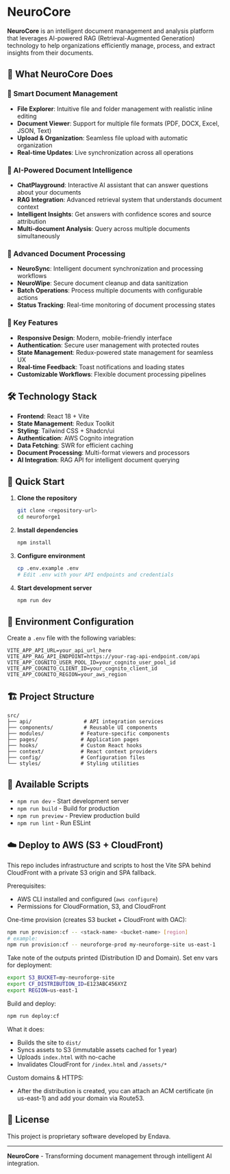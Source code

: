 # NeuroCore

**NeuroCore** is an intelligent document management and analysis platform that leverages AI-powered RAG (Retrieval-Augmented Generation) technology to help organizations efficiently manage, process, and extract insights from their documents.

## 🚀 What NeuroCore Does

### 📁 Smart Document Management
- **File Explorer**: Intuitive file and folder management with realistic inline editing
- **Document Viewer**: Support for multiple file formats (PDF, DOCX, Excel, JSON, Text)
- **Upload & Organization**: Seamless file upload with automatic organization
- **Real-time Updates**: Live synchronization across all operations

### 🤖 AI-Powered Document Intelligence
- **ChatPlayground**: Interactive AI assistant that can answer questions about your documents
- **RAG Integration**: Advanced retrieval system that understands document context
- **Intelligent Insights**: Get answers with confidence scores and source attribution
- **Multi-document Analysis**: Query across multiple documents simultaneously

### 🔄 Advanced Document Processing
- **NeuroSync**: Intelligent document synchronization and processing workflows
- **NeuroWipe**: Secure document cleanup and data sanitization
- **Batch Operations**: Process multiple documents with configurable actions
- **Status Tracking**: Real-time monitoring of document processing states

### 🎯 Key Features
- **Responsive Design**: Modern, mobile-friendly interface
- **Authentication**: Secure user management with protected routes
- **State Management**: Redux-powered state management for seamless UX
- **Real-time Feedback**: Toast notifications and loading states
- **Customizable Workflows**: Flexible document processing pipelines

## 🛠 Technology Stack

- **Frontend**: React 18 + Vite
- **State Management**: Redux Toolkit
- **Styling**: Tailwind CSS + Shadcn/ui
- **Authentication**: AWS Cognito integration
- **Data Fetching**: SWR for efficient caching
- **Document Processing**: Multi-format viewers and processors
- **AI Integration**: RAG API for intelligent document querying

## 🚀 Quick Start

1. **Clone the repository**
   ```bash
   git clone <repository-url>
   cd neuroforge1
   ```

2. **Install dependencies**
   ```bash
   npm install
   ```

3. **Configure environment**
   ```bash
   cp .env.example .env
   # Edit .env with your API endpoints and credentials
   ```

4. **Start development server**
   ```bash
   npm run dev
   ```

## 📝 Environment Configuration

Create a `.env` file with the following variables:

```env
VITE_APP_API_URL=your_api_url_here
VITE_APP_RAG_API_ENDPOINT=https://your-rag-api-endpoint.com/api
VITE_APP_COGNITO_USER_POOL_ID=your_cognito_user_pool_id
VITE_APP_COGNITO_CLIENT_ID=your_cognito_client_id
VITE_APP_COGNITO_REGION=your_aws_region
```

## 🏗 Project Structure

```
src/
├── api/                 # API integration services
├── components/          # Reusable UI components
├── modules/            # Feature-specific components
├── pages/              # Application pages
├── hooks/              # Custom React hooks
├── context/            # React context providers
├── config/             # Configuration files
└── styles/             # Styling utilities
```

## 🔧 Available Scripts

- `npm run dev` - Start development server
- `npm run build` - Build for production
- `npm run preview` - Preview production build
- `npm run lint` - Run ESLint

## ☁️ Deploy to AWS (S3 + CloudFront)

This repo includes infrastructure and scripts to host the Vite SPA behind CloudFront with a private S3 origin and SPA fallback.

Prerequisites:
- AWS CLI installed and configured (`aws configure`)
- Permissions for CloudFormation, S3, and CloudFront

One-time provision (creates S3 bucket + CloudFront with OAC):

```bash
npm run provision:cf -- <stack-name> <bucket-name> [region]
# example:
npm run provision:cf -- neuroforge-prod my-neuroforge-site us-east-1
```

Take note of the outputs printed (Distribution ID and Domain). Set env vars for deployment:

```bash
export S3_BUCKET=my-neuroforge-site
export CF_DISTRIBUTION_ID=E123ABC456XYZ
export REGION=us-east-1
```

Build and deploy:

```bash
npm run deploy:cf
```

What it does:
- Builds the site to `dist/`
- Syncs assets to S3 (immutable assets cached for 1 year)
- Uploads `index.html` with no-cache
- Invalidates CloudFront for `/index.html` and `/assets/*`

Custom domains & HTTPS:
- After the distribution is created, you can attach an ACM certificate (in us-east-1) and add your domain via Route53.

## 📄 License

This project is proprietary software developed by Endava.

---

**NeuroCore** - Transforming document management through intelligent AI integration.
